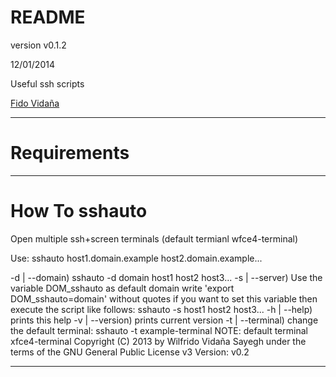 # README
version v0.1.2

12/01/2014

Useful ssh scripts

[Fido Vidaña](http://www.fidomenal.com)

****************************
# Requirements

****************************
# How To sshauto

Open multiple ssh+screen terminals (default termianl wfce4-terminal)

  Use:	sshauto host1.domain.example host2.domain.example...

   -d | --domain)
         sshauto -d domain host1 host2 host3...
   -s | --server)
      Use the variable DOM_sshauto as default domain
      write 'export DOM_sshauto=domain' without quotes if you want to set this variable
      then execute the script like follows:
         sshauto -s host1 host2 host3...
   -h | --help)
      prints this help
   -v | --version)
      prints current version
   -t | --terminal)
      change the default terminal:
         sshauto -t example-terminal
  NOTE: default terminal xfce4-terminal
  Copyright (C) 2013 by Wilfrido Vidaña Sayegh under the terms of the GNU General Public License v3
  Version: v0.2

****************************